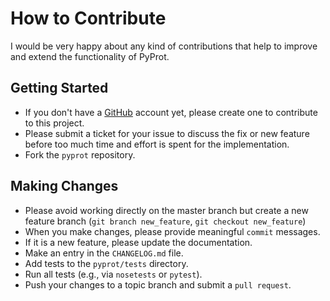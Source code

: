 # How to Contribute

I would be very happy about any kind of contributions that help to improve and extend the functionality of PyProt.


## Getting Started

- If you don't have a [GitHub](https://github.com) account yet, please create one to contribute to this project.
- Please submit a ticket for your issue to discuss the fix or new feature before too much time and effort is spent for the implementation.
- Fork the `pyprot` repository.

## Making Changes

- Please avoid working directly on the master branch but create a new feature branch (`git branch new_feature`, `git checkout new_feature`)
- When you make changes, please provide meaningful `commit` messages.
- If it is a new feature, please update the documentation.
- Make an entry in the `CHANGELOG.md` file.
- Add tests to the `pyprot/tests` directory.
- Run all tests (e.g., via `nosetests`  or `pytest`).
- Push your changes to a topic branch and submit a `pull request`.